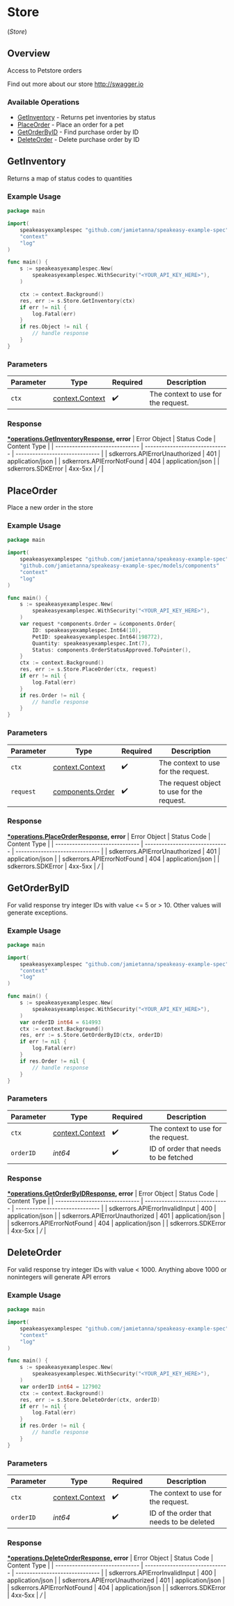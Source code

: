# Store
(*Store*)

## Overview

Access to Petstore orders

Find out more about our store
<http://swagger.io>
### Available Operations

* [GetInventory](#getinventory) - Returns pet inventories by status
* [PlaceOrder](#placeorder) - Place an order for a pet
* [GetOrderByID](#getorderbyid) - Find purchase order by ID
* [DeleteOrder](#deleteorder) - Delete purchase order by ID

## GetInventory

Returns a map of status codes to quantities

### Example Usage

```go
package main

import(
	speakeasyexamplespec "github.com/jamietanna/speakeasy-example-spec"
	"context"
	"log"
)

func main() {
    s := speakeasyexamplespec.New(
        speakeasyexamplespec.WithSecurity("<YOUR_API_KEY_HERE>"),
    )

    ctx := context.Background()
    res, err := s.Store.GetInventory(ctx)
    if err != nil {
        log.Fatal(err)
    }
    if res.Object != nil {
        // handle response
    }
}
```

### Parameters

| Parameter                                             | Type                                                  | Required                                              | Description                                           |
| ----------------------------------------------------- | ----------------------------------------------------- | ----------------------------------------------------- | ----------------------------------------------------- |
| `ctx`                                                 | [context.Context](https://pkg.go.dev/context#Context) | :heavy_check_mark:                                    | The context to use for the request.                   |


### Response

**[*operations.GetInventoryResponse](../../models/operations/getinventoryresponse.md), error**
| Error Object                   | Status Code                    | Content Type                   |
| ------------------------------ | ------------------------------ | ------------------------------ |
| sdkerrors.APIErrorUnauthorized | 401                            | application/json               |
| sdkerrors.APIErrorNotFound     | 404                            | application/json               |
| sdkerrors.SDKError             | 4xx-5xx                        | */*                            |

## PlaceOrder

Place a new order in the store

### Example Usage

```go
package main

import(
	speakeasyexamplespec "github.com/jamietanna/speakeasy-example-spec"
	"github.com/jamietanna/speakeasy-example-spec/models/components"
	"context"
	"log"
)

func main() {
    s := speakeasyexamplespec.New(
        speakeasyexamplespec.WithSecurity("<YOUR_API_KEY_HERE>"),
    )
    var request *components.Order = &components.Order{
        ID: speakeasyexamplespec.Int64(10),
        PetID: speakeasyexamplespec.Int64(198772),
        Quantity: speakeasyexamplespec.Int(7),
        Status: components.OrderStatusApproved.ToPointer(),
    }
    ctx := context.Background()
    res, err := s.Store.PlaceOrder(ctx, request)
    if err != nil {
        log.Fatal(err)
    }
    if res.Order != nil {
        // handle response
    }
}
```

### Parameters

| Parameter                                             | Type                                                  | Required                                              | Description                                           |
| ----------------------------------------------------- | ----------------------------------------------------- | ----------------------------------------------------- | ----------------------------------------------------- |
| `ctx`                                                 | [context.Context](https://pkg.go.dev/context#Context) | :heavy_check_mark:                                    | The context to use for the request.                   |
| `request`                                             | [components.Order](../../models/components/order.md)  | :heavy_check_mark:                                    | The request object to use for the request.            |


### Response

**[*operations.PlaceOrderResponse](../../models/operations/placeorderresponse.md), error**
| Error Object                   | Status Code                    | Content Type                   |
| ------------------------------ | ------------------------------ | ------------------------------ |
| sdkerrors.APIErrorUnauthorized | 401                            | application/json               |
| sdkerrors.APIErrorNotFound     | 404                            | application/json               |
| sdkerrors.SDKError             | 4xx-5xx                        | */*                            |

## GetOrderByID

For valid response try integer IDs with value <= 5 or > 10. Other values will generate exceptions.

### Example Usage

```go
package main

import(
	speakeasyexamplespec "github.com/jamietanna/speakeasy-example-spec"
	"context"
	"log"
)

func main() {
    s := speakeasyexamplespec.New(
        speakeasyexamplespec.WithSecurity("<YOUR_API_KEY_HERE>"),
    )
    var orderID int64 = 614993
    ctx := context.Background()
    res, err := s.Store.GetOrderByID(ctx, orderID)
    if err != nil {
        log.Fatal(err)
    }
    if res.Order != nil {
        // handle response
    }
}
```

### Parameters

| Parameter                                             | Type                                                  | Required                                              | Description                                           |
| ----------------------------------------------------- | ----------------------------------------------------- | ----------------------------------------------------- | ----------------------------------------------------- |
| `ctx`                                                 | [context.Context](https://pkg.go.dev/context#Context) | :heavy_check_mark:                                    | The context to use for the request.                   |
| `orderID`                                             | *int64*                                               | :heavy_check_mark:                                    | ID of order that needs to be fetched                  |


### Response

**[*operations.GetOrderByIDResponse](../../models/operations/getorderbyidresponse.md), error**
| Error Object                   | Status Code                    | Content Type                   |
| ------------------------------ | ------------------------------ | ------------------------------ |
| sdkerrors.APIErrorInvalidInput | 400                            | application/json               |
| sdkerrors.APIErrorUnauthorized | 401                            | application/json               |
| sdkerrors.APIErrorNotFound     | 404                            | application/json               |
| sdkerrors.SDKError             | 4xx-5xx                        | */*                            |

## DeleteOrder

For valid response try integer IDs with value < 1000. Anything above 1000 or nonintegers will generate API errors

### Example Usage

```go
package main

import(
	speakeasyexamplespec "github.com/jamietanna/speakeasy-example-spec"
	"context"
	"log"
)

func main() {
    s := speakeasyexamplespec.New(
        speakeasyexamplespec.WithSecurity("<YOUR_API_KEY_HERE>"),
    )
    var orderID int64 = 127902
    ctx := context.Background()
    res, err := s.Store.DeleteOrder(ctx, orderID)
    if err != nil {
        log.Fatal(err)
    }
    if res.Order != nil {
        // handle response
    }
}
```

### Parameters

| Parameter                                             | Type                                                  | Required                                              | Description                                           |
| ----------------------------------------------------- | ----------------------------------------------------- | ----------------------------------------------------- | ----------------------------------------------------- |
| `ctx`                                                 | [context.Context](https://pkg.go.dev/context#Context) | :heavy_check_mark:                                    | The context to use for the request.                   |
| `orderID`                                             | *int64*                                               | :heavy_check_mark:                                    | ID of the order that needs to be deleted              |


### Response

**[*operations.DeleteOrderResponse](../../models/operations/deleteorderresponse.md), error**
| Error Object                   | Status Code                    | Content Type                   |
| ------------------------------ | ------------------------------ | ------------------------------ |
| sdkerrors.APIErrorInvalidInput | 400                            | application/json               |
| sdkerrors.APIErrorUnauthorized | 401                            | application/json               |
| sdkerrors.APIErrorNotFound     | 404                            | application/json               |
| sdkerrors.SDKError             | 4xx-5xx                        | */*                            |
